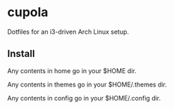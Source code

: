# cupola

Dotfiles for an i3-driven Arch Linux setup.

## Install

Any contents in home go in your $HOME dir.

Any contents in themes go in your $HOME/.themes dir.

Any contents in config go in your $HOME/.config dir.
